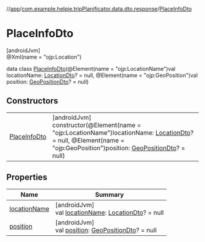 //[app](../../../index.md)/[com.example.helpie.tripPlanificator.data.dto.response](../index.md)/[PlaceInfoDto](index.md)

# PlaceInfoDto

[androidJvm]\
@Xml(name = &quot;ojp:Location&quot;)

data class [PlaceInfoDto](index.md)(@Element(name = &quot;ojp:LocationName&quot;)val locationName: [LocationDto](../-location-dto/index.md)? = null, @Element(name = &quot;ojp:GeoPosition&quot;)val position: [GeoPositionDto](../../com.example.helpie.tripPlanificator.data.dto.request.tr/-geo-position-dto/index.md)? = null)

## Constructors

| | |
|---|---|
| [PlaceInfoDto](-place-info-dto.md) | [androidJvm]<br>constructor(@Element(name = &quot;ojp:LocationName&quot;)locationName: [LocationDto](../-location-dto/index.md)? = null, @Element(name = &quot;ojp:GeoPosition&quot;)position: [GeoPositionDto](../../com.example.helpie.tripPlanificator.data.dto.request.tr/-geo-position-dto/index.md)? = null) |

## Properties

| Name | Summary |
|---|---|
| [locationName](location-name.md) | [androidJvm]<br>val [locationName](location-name.md): [LocationDto](../-location-dto/index.md)? = null |
| [position](position.md) | [androidJvm]<br>val [position](position.md): [GeoPositionDto](../../com.example.helpie.tripPlanificator.data.dto.request.tr/-geo-position-dto/index.md)? = null |
